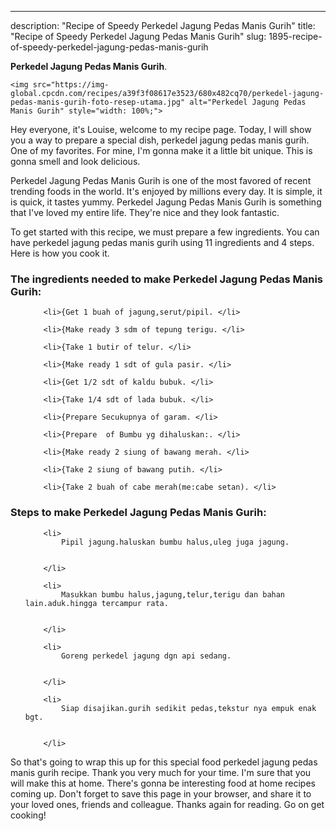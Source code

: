 ---
description: "Recipe of Speedy Perkedel Jagung Pedas Manis Gurih"
title: "Recipe of Speedy Perkedel Jagung Pedas Manis Gurih"
slug: 1895-recipe-of-speedy-perkedel-jagung-pedas-manis-gurih

<p>
	<strong>Perkedel Jagung Pedas Manis Gurih</strong>. 
	
</p>
<p>
	
	<img src="https://img-global.cpcdn.com/recipes/a39f3f08617e3523/680x482cq70/perkedel-jagung-pedas-manis-gurih-foto-resep-utama.jpg" alt="Perkedel Jagung Pedas Manis Gurih" style="width: 100%;">
	
	
</p>
<p>
	Hey everyone, it's Louise, welcome to my recipe page. Today, I will show you a way to prepare a special dish, perkedel jagung pedas manis gurih. One of my favorites. For mine, I'm gonna make it a little bit unique. This is gonna smell and look delicious.
</p>
	
<p>
	Perkedel Jagung Pedas Manis Gurih is one of the most favored of recent trending foods in the world. It's enjoyed by millions every day. It is simple, it is quick, it tastes yummy. Perkedel Jagung Pedas Manis Gurih is something that I've loved my entire life. They're nice and they look fantastic.
</p>
<p>
	
</p>

<p>
To get started with this recipe, we must prepare a few ingredients. You can have perkedel jagung pedas manis gurih using 11 ingredients and 4 steps. Here is how you cook it.
</p>

<h3>The ingredients needed to make Perkedel Jagung Pedas Manis Gurih:</h3>

<ol>
	
		<li>{Get 1 buah of jagung,serut/pipil. </li>
	
		<li>{Make ready 3 sdm of tepung terigu. </li>
	
		<li>{Take 1 butir of telur. </li>
	
		<li>{Make ready 1 sdt of gula pasir. </li>
	
		<li>{Get 1/2 sdt of kaldu bubuk. </li>
	
		<li>{Take 1/4 sdt of lada bubuk. </li>
	
		<li>{Prepare Secukupnya of garam. </li>
	
		<li>{Prepare  of Bumbu yg dihaluskan:. </li>
	
		<li>{Make ready 2 siung of bawang merah. </li>
	
		<li>{Take 2 siung of bawang putih. </li>
	
		<li>{Take 2 buah of cabe merah(me:cabe setan). </li>
	
</ol>
<p>
	
</p>

<h3>Steps to make Perkedel Jagung Pedas Manis Gurih:</h3>

<ol>
	
		<li>
			Pipil jagung.haluskan bumbu halus,uleg juga jagung.
			
			
		</li>
	
		<li>
			Masukkan bumbu halus,jagung,telur,terigu dan bahan lain.aduk.hingga tercampur rata.
			
			
		</li>
	
		<li>
			Goreng perkedel jagung dgn api sedang.
			
			
		</li>
	
		<li>
			Siap disajikan.gurih sedikit pedas,tekstur nya empuk enak bgt.
			
			
		</li>
	
</ol>

<p>
	
</p>

<p>
	So that's going to wrap this up for this special food perkedel jagung pedas manis gurih recipe. Thank you very much for your time. I'm sure that you will make this at home. There's gonna be interesting food at home recipes coming up. Don't forget to save this page in your browser, and share it to your loved ones, friends and colleague. Thanks again for reading. Go on get cooking!
</p>
